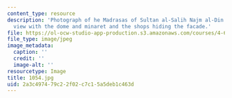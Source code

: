 ```yaml
---
content_type: resource
description: 'Photograph of he Madrasas of Sultan al-Salih Najm al-Din Ayyub: contemporary
  view with the dome and minaret and the shops hiding the facade.'
file: https://ol-ocw-studio-app-production.s3.amazonaws.com/courses/4-615-the-architecture-of-cairo-spring-2002/2a3c497479c22f02c7c15a5deb1c463d_1054.jpg
file_type: image/jpeg
image_metadata:
  caption: ''
  credit: ''
  image-alt: ''
resourcetype: Image
title: 1054.jpg
uid: 2a3c4974-79c2-2f02-c7c1-5a5deb1c463d
---
```

